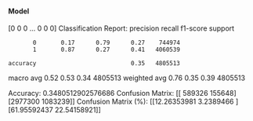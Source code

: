 #### Model
[0 0 0 ... 0 0 0]
Classification Report:
              precision    recall  f1-score   support

           0       0.17      0.79      0.27    744974
           1       0.87      0.27      0.41   4060539

    accuracy                           0.35   4805513
   macro avg       0.52      0.53      0.34   4805513
weighted avg       0.76      0.35      0.39   4805513

Accuracy: 0.3480512902576686
Confusion Matrix:
[[ 589326  155648]
 [2977300 1083239]]
Confusion Matrix (%):
[[12.26353981  3.2389466 ]
 [61.95592437 22.54158921]]
